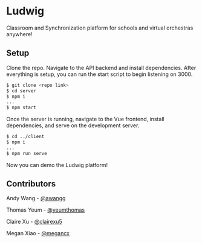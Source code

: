 # Ludwig

Classroom and Synchronization platform for schools and virtual orchestras anywhere!

## Setup
Clone the repo. Navigate to the API backend and install dependencies. After everything is setup, you can run the start script to begin listening on 3000.
```bash
$ git clone <repo link>
$ cd server
$ npm i
...
$ npm start
```

Once the server is running, navigate to the Vue frontend, install dependencies, and serve on the development server.
```bash
$ cd ../client
$ npm i
...
$ npm run serve
```

Now you can demo the Ludwig platform!

## Contributors

Andy Wang - [@awangg](https://github.com/awangg)

Thomas Yeum - [@yeumthomas](https://github.com/yeumthomas)

Claire Xu - [@clairexu5](https://github.com/clairexu5)

Megan Xiao - [@megancx](https://github.com/megancx)

